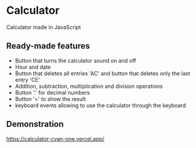 
# Calculator

Calculator made in JavaScript


## Ready-made features

- Button that turns the calculator sound on and off
- Hour and date
- Button that deletes all entries 'AC' and button that deletes only the last entry 'CE'
- Addition, subtraction, multiplication and division operations
- Button '.' for decimal numbers
- Button '=' to show the result
- keyboard events allowing to use the calculator through the keyboard

## Demonstration

https://calculator-cyan-one.vercel.app/

